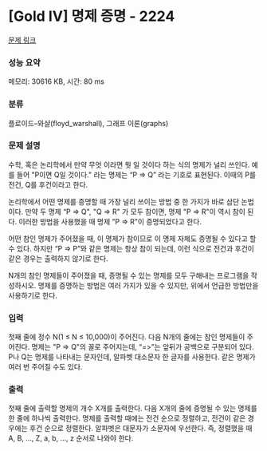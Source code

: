 # [Gold IV] 명제 증명 - 2224 

[문제 링크](https://www.acmicpc.net/problem/2224) 

### 성능 요약

메모리: 30616 KB, 시간: 80 ms

### 분류

플로이드–와샬(floyd_warshall), 그래프 이론(graphs)

### 문제 설명

<p>수학, 혹은 논리학에서 만약 무엇 이라면 뭣 일 것이다 하는 식의 명제가 널리 쓰인다. 예를 들어 "P이면 Q일 것이다." 라는 명제는 “P => Q” 라는 기호로 표현된다. 이때의 P를 전건, Q를 후건이라고 한다.</p>

<p>논리학에서 어떤 명제를 증명할 때 가장 널리 쓰이는 방법 중 한 가지가 바로 삼단 논법이다. 만약 두 명제 “P => Q", "Q => R" 가 모두 참이면, 명제 "P => R"이 역시 참이 된다. 이러한 방법을 사용했을 때 명제 ”P => R"이 증명되었다고 한다.</p>

<p>어떤 참인 명제가 주어졌을 때, 이 명제가 참이므로 이 명제 자체도 증명될 수 있다고 할 수 있다. 하지만 “P => P”와 같은 명제는 항상 참이 되는데, 이런 식으로 전건과 후건이 같은 경우는 출력하지 않기로 한다.</p>

<p>N개의 참인 명제들이 주어졌을 때, 증명될 수 있는 명제를 모두 구해내는 프로그램을 작성하시오. 명제를 증명하는 방법은 여러 가지가 있을 수 있지만, 위에서 언급한 방법만을 사용하기로 한다.</p>

### 입력 

 <p>첫째 줄에 정수 N(1 ≤ N ≤ 10,000)이 주어진다. 다음 N개의 줄에는 참인 명제들이 주어진다. 명제는 "P => Q"의 꼴로 주어지는데, “=>”는 앞뒤가 공백으로 구분되어 있다. P나 Q는 명제를 나타내는 문자인데, 알파벳 대소문자 한 글자를 사용한다. 같은 명제가 여러 번 주어질 수도 있다.</p>

### 출력 

 <p>첫째 줄에 출력할 명제의 개수 X개를 출력한다. 다음 X개의 줄에 증명될 수 있는 명제를 한 줄에 하나씩 출력한다. 명제를 출력할 때에는 전건 순으로 정렬하고, 전건이 같은 경우에는 후건 순으로 정렬한다. 알파벳은 대문자가 소문자에 우선한다. 즉, 정렬했을 때 A, B, …, Z, a, b, …, z 순서로 나와야 한다.</p>

